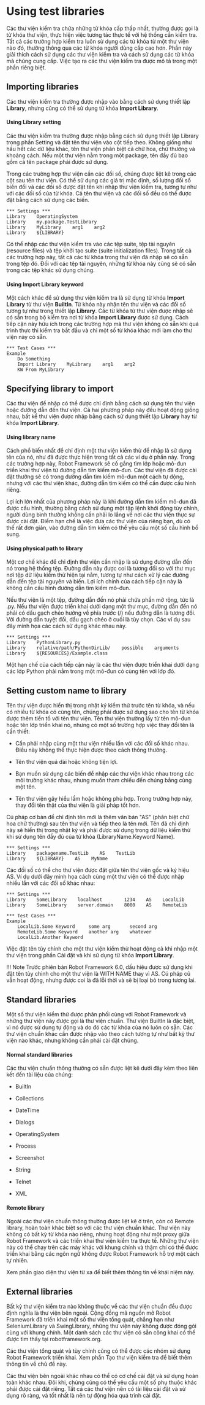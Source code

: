 # Using test libraries


Các thư viện kiểm tra chứa những từ khóa cấp thấp nhất, thường được gọi là từ khóa thư viện, thực hiện việc tương tác thực tế với hệ thống cần kiểm tra. Tất cả các trường hợp kiểm tra luôn sử dụng các từ khóa từ một thư viện nào đó, thường thông qua các từ khóa người dùng cấp cao hơn. Phần này giải thích cách sử dụng các thư viện kiểm tra và cách sử dụng các từ khóa mà chúng cung cấp. Việc tạo ra các thư viện kiểm tra được mô tả trong một phần riêng biệt.

## Importing libraries

Các thư viện kiểm tra thường được nhập vào bằng cách sử dụng thiết lập **Library**, nhưng cũng có thể sử dụng từ khóa **Import Library**.

#### Using Library setting

Các thư viện kiểm tra thường được nhập bằng cách sử dụng thiết lập Library trong phần Setting và đặt tên thư viện vào cột tiếp theo. Không giống như hầu hết các dữ liệu khác, tên thư viện phân biệt cả chữ hoa, chữ thường và khoảng cách. Nếu một thư viện nằm trong một package, tên đầy đủ bao gồm cả tên package phải được sử dụng.

Trong các trường hợp thư viện cần các đối số, chúng được liệt kê trong các cột sau tên thư viện. Có thể sử dụng các giá trị mặc định, số lượng đối số biến đổi và các đối số được đặt tên khi nhập thư viện kiểm tra, tương tự như với các đối số của từ khóa. Cả tên thư viện và các đối số đều có thể được đặt bằng cách sử dụng các biến.

```robotframework
*** Settings ***
Library    OperatingSystem
Library    my.package.TestLibrary
Library    MyLibrary    arg1    arg2
Library    ${LIBRARY}
```

Có thể nhập các thư viện kiểm tra vào các tệp suite, tệp tài nguyên (resource files) và tệp khởi tạo suite (suite initialization files). Trong tất cả các trường hợp này, tất cả các từ khóa trong thư viện đã nhập sẽ có sẵn trong tệp đó. Đối với các tệp tài nguyên, những từ khóa này cũng sẽ có sẵn trong các tệp khác sử dụng chúng.

#### Using Import Library keyword

Một cách khác để sử dụng thư viện kiểm tra là sử dụng từ khóa **Import Library** từ thư viện **BuiltIn**. Từ khóa này nhận tên thư viện và các đối số tương tự như trong thiết lập **Library**. Các từ khóa từ thư viện được nhập sẽ có sẵn trong bộ kiểm tra nơi từ khóa **Import Library** được sử dụng. Cách tiếp cận này hữu ích trong các trường hợp mà thư viện không có sẵn khi quá trình thực thi kiểm tra bắt đầu và chỉ một số từ khóa khác mới làm cho thư viện này có sẵn.

```robotframework
*** Test Cases ***
Example
    Do Something
    Import Library    MyLibrary    arg1    arg2
    KW From MyLibrary
```

## Specifying library to import

Các thư viện để nhập có thể được chỉ định bằng cách sử dụng tên thư viện hoặc đường dẫn đến thư viện. Cả hai phương pháp này đều hoạt động giống nhau, bất kể thư viện được nhập bằng cách sử dụng thiết lập **Library** hay từ khóa **Import Library**.

#### Using library name


Cách phổ biến nhất để chỉ định một thư viện kiểm thử để nhập là sử dụng tên của nó, như đã được thực hiện trong tất cả các ví dụ ở phần này. Trong các trường hợp này, Robot Framework sẽ cố gắng tìm lớp hoặc mô-đun triển khai thư viện từ đường dẫn tìm kiếm mô-đun. Các thư viện đã được cài đặt thường sẽ có trong đường dẫn tìm kiếm mô-đun một cách tự động, nhưng với các thư viện khác, đường dẫn tìm kiếm có thể cần được cấu hình riêng.

Lợi ích lớn nhất của phương pháp này là khi đường dẫn tìm kiếm mô-đun đã được cấu hình, thường bằng cách sử dụng một tập lệnh khởi động tùy chỉnh, người dùng bình thường không cần phải lo lắng về nơi các thư viện thực sự được cài đặt. Điểm hạn chế là việc đưa các thư viện của riêng bạn, dù có thể rất đơn giản, vào đường dẫn tìm kiếm có thể yêu cầu một số cấu hình bổ sung.

#### Using physical path to library

Một cơ chế khác để chỉ định thư viện cần nhập là sử dụng đường dẫn đến nó trong hệ thống tệp. Đường dẫn này được coi là tương đối so với thư mục nơi tệp dữ liệu kiểm thử hiện tại nằm, tương tự như cách xử lý các đường dẫn đến tệp tài nguyên và biến. Lợi ích chính của cách tiếp cận này là không cần cấu hình đường dẫn tìm kiếm mô-đun.

Nếu thư viện là một tệp, đường dẫn đến nó phải chứa phần mở rộng, tức là .py. Nếu thư viện được triển khai dưới dạng một thư mục, đường dẫn đến nó phải có dấu gạch chéo hướng về phía trước (/) nếu đường dẫn là tương đối. Với đường dẫn tuyệt đối, dấu gạch chéo ở cuối là tùy chọn. Các ví dụ sau đây minh họa các cách sử dụng khác nhau này.

```robotframework
*** Settings ***
Library    PythonLibrary.py
Library    relative/path/PythonDirLib/    possible    arguments
Library    ${RESOURCES}/Example.class
```

Một hạn chế của cách tiếp cận này là các thư viện được triển khai dưới dạng các lớp Python phải nằm trong một mô-đun có cùng tên với lớp đó.

## Setting custom name to library

Tên thư viện được hiển thị trong nhật ký kiểm thử trước tên từ khóa, và nếu có nhiều từ khóa có cùng tên, chúng phải được sử dụng sao cho tên từ khóa được thêm tiền tố với tên thư viện. Tên thư viện thường lấy từ tên mô-đun hoặc tên lớp triển khai nó, nhưng có một số trường hợp việc thay đổi tên là cần thiết:

* Cần phải nhập cùng một thư viện nhiều lần với các đối số khác nhau. Điều này không thể thực hiện được theo cách thông thường.

* Tên thư viện quá dài hoặc không tiện lợi.

* Bạn muốn sử dụng các biến để nhập các thư viện khác nhau trong các môi trường khác nhau, nhưng muốn tham chiếu đến chúng bằng cùng một tên.

* Tên thư viện gây hiểu lầm hoặc không phù hợp. Trong trường hợp này, thay đổi tên thật của thư viện là giải pháp tốt hơn.

Cú pháp cơ bản để chỉ định tên mới là thêm văn bản "AS" (phân biệt chữ hoa chữ thường) sau tên thư viện và tiếp theo là tên mới. Tên đã chỉ định này sẽ hiển thị trong nhật ký và phải được sử dụng trong dữ liệu kiểm thử khi sử dụng tên đầy đủ của từ khóa (LibraryName.Keyword Name).

```robotframework
*** Settings ***
Library    packagename.TestLib    AS    TestLib
Library    ${LIBRARY}    AS    MyName
```

Các đối số có thể cho thư viện được đặt giữa tên thư viện gốc và ký hiệu AS. Ví dụ dưới đây minh họa cách cùng một thư viện có thể được nhập nhiều lần với các đối số khác nhau:

```robotframework
*** Settings ***
Library    SomeLibrary    localhost        1234    AS    LocalLib
Library    SomeLibrary    server.domain    8080    AS    RemoteLib

*** Test Cases ***
Example
    LocalLib.Some Keyword     some arg       second arg
    RemoteLib.Some Keyword    another arg    whatever
    LocalLib.Another Keyword
```

Việc đặt tên tùy chỉnh cho một thư viện kiểm thử hoạt động cả khi nhập một thư viện trong phần Cài đặt và khi sử dụng từ khóa **Import Library**.

!!! Note 
    Trước phiên bản Robot Framework 6.0, dấu hiệu được sử dụng khi đặt tên tùy chỉnh cho một thư viện là WITH NAME thay vì AS. Cú pháp cũ vẫn hoạt động, nhưng được coi là đã lỗi thời và sẽ bị loại bỏ trong tương lai.

## Standard libraries

Một số thư viện kiểm thử được phân phối cùng với Robot Framework và những thư viện này được gọi là thư viện chuẩn. Thư viện BuiltIn là đặc biệt, vì nó được sử dụng tự động và do đó các từ khóa của nó luôn có sẵn. Các thư viện chuẩn khác cần được nhập vào theo cách tương tự như bất kỳ thư viện nào khác, nhưng không cần phải cài đặt chúng.

#### Normal standard libraries


Các thư viện chuẩn thông thường có sẵn được liệt kê dưới đây kèm theo liên kết đến tài liệu của chúng:

* BuiltIn

* Collections

* DateTime

* Dialogs

* OperatingSystem

* Process

* Screenshot

* String

* Telnet

* XML

#### Remote library

Ngoài các thư viện chuẩn thông thường được liệt kê ở trên, còn có Remote library, hoàn toàn khác biệt so với các thư viện chuẩn khác. Thư viện này không có bất kỳ từ khóa nào riêng, nhưng hoạt động như một proxy giữa Robot Framework và các triển khai thư viện kiểm tra thực tế. Những thư viện này có thể chạy trên các máy khác với khung chính và thậm chí có thể được triển khai bằng các ngôn ngữ không được Robot Framework hỗ trợ một cách tự nhiên.

Xem phần giao diện thư viện từ xa để biết thêm thông tin về khái niệm này.

## External libraries

Bất kỳ thư viện kiểm tra nào không thuộc về các thư viện chuẩn đều được định nghĩa là thư viện bên ngoài. Cộng đồng mã nguồn mở Robot Framework đã triển khai một số thư viện tổng quát, chẳng hạn như SeleniumLibrary và SwingLibrary, những thư viện này không được đóng gói cùng với khung chính. Một danh sách các thư viện có sẵn công khai có thể được tìm thấy tại robotframework.org.

Các thư viện tổng quát và tùy chỉnh cũng có thể được các nhóm sử dụng Robot Framework triển khai. Xem phần Tạo thư viện kiểm tra để biết thêm thông tin về chủ đề này.

Các thư viện bên ngoài khác nhau có thể có cơ chế cài đặt và sử dụng hoàn toàn khác nhau. Đôi khi, chúng cũng có thể yêu cầu một số phụ thuộc khác phải được cài đặt riêng. Tất cả các thư viện nên có tài liệu cài đặt và sử dụng rõ ràng, và tốt nhất là nên tự động hóa quá trình cài đặt.